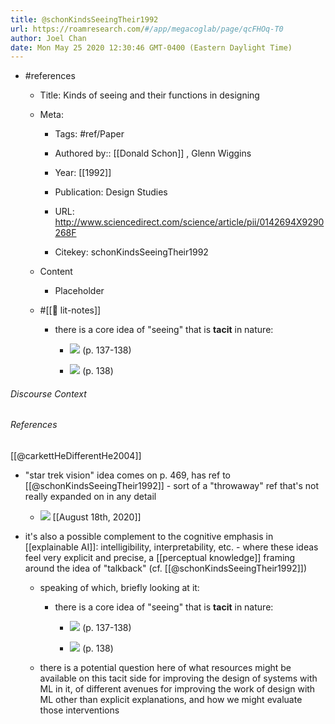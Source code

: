 ```yaml
---
title: @schonKindsSeeingTheir1992
url: https://roamresearch.com/#/app/megacoglab/page/qcFHOq-T0
author: Joel Chan
date: Mon May 25 2020 12:30:46 GMT-0400 (Eastern Daylight Time)
---
```


- #references

    - Title: Kinds of seeing and their functions in designing

    - Meta:

        - Tags: #ref/Paper

        - Authored by::  [[Donald Schon]] ,  Glenn Wiggins

        - Year: [[1992]]

        - Publication: Design Studies

        - URL: http://www.sciencedirect.com/science/article/pii/0142694X9290268F

        - Citekey: schonKindsSeeingTheir1992

    - Content

        - Placeholder

    - #[[📝 lit-notes]]

        - there is a core idea of "seeing" that is **tacit** in nature:

            - ![](https://firebasestorage.googleapis.com/v0/b/firescript-577a2.appspot.com/o/imgs%2Fapp%2Fmegacoglab%2FkKwkaV7gGm.png?alt=media&token=1bd40dfb-39c2-4761-b413-5706c2afd517) (p. 137-138)

            - ![](https://firebasestorage.googleapis.com/v0/b/firescript-577a2.appspot.com/o/imgs%2Fapp%2Fmegacoglab%2F0pXjQIEI4R.png?alt=media&token=4f878a2e-9d5f-460a-9f92-926a674a1964) (p. 138)

###### Discourse Context



###### References

[[@carkettHeDifferentHe2004]]

- "star trek vision" idea comes on p. 469, has ref to [[@schonKindsSeeingTheir1992]] - sort of a "throwaway" ref that's not really expanded on in any detail

    - ![](https://firebasestorage.googleapis.com/v0/b/firescript-577a2.appspot.com/o/imgs%2Fapp%2Fmegacoglab%2FoGhprvPR0Y.png?alt=media&token=4c6631d7-0df0-457a-a221-814ea981a8db)
[[August 18th, 2020]]

- it's also a possible complement to the cognitive emphasis in [[explainable AI]]: intelligibility, interpretability, etc. - where these ideas feel very explicit and precise, a [[perceptual knowledge]] framing around the idea of "talkback" (cf. [[@schonKindsSeeingTheir1992]])

    - speaking of which, briefly looking at it:

        - there is a core idea of "seeing" that is **tacit** in nature:

            - ![](https://firebasestorage.googleapis.com/v0/b/firescript-577a2.appspot.com/o/imgs%2Fapp%2Fmegacoglab%2FkKwkaV7gGm.png?alt=media&token=1bd40dfb-39c2-4761-b413-5706c2afd517) (p. 137-138)

            - ![](https://firebasestorage.googleapis.com/v0/b/firescript-577a2.appspot.com/o/imgs%2Fapp%2Fmegacoglab%2F0pXjQIEI4R.png?alt=media&token=4f878a2e-9d5f-460a-9f92-926a674a1964) (p. 138)

    - there is a potential question here of what resources might be available on this tacit side for improving the design of systems with ML in it, of different avenues for improving the work of design with ML other than explicit explanations, and how we might evaluate those interventions
